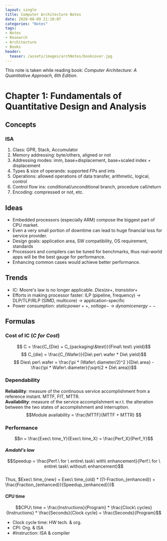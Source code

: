 ```yaml
---
layout: single
title: Computer Architecture Notes
date: 2020-08-09 21:10:07
categories: "Notes"
tags:
- Notes
- Research
- Architecture
- Books
header:
  teaser: /assets/images/archNotes/bookcover.jpg
---
```


This note is taken while reading book: *Computer Architecture: A Quantitative Approach, 6th Edition*. 

# Chapter 1: Fundamentals of Quantitative Design and Analysis

## Concepts

### ISA

1. Class: GPR, Stack, Accumulator
2. Memory addressing: byte/others, aligned or not
3. Addressing modes: imm, base+displacement, base+scaled index + displacement
4. Types & size of operands: supported FPs and ints
5. Operations: allowed operations of data transfer, arithmetic, logical, control
6. Control flow ins: conditional/unconditional branch, procedure call/return
7. Encoding: compressed or not, etc.

## Ideas

- Embedded processors (especially ARM) compose the biggest part of CPU market.
- Even a very small portion of downtime can lead to huge financial loss for service provider.
- Design goals: application area, SW compatibility, OS requirement, standards
- Processors and compilers can be tuned for benchmarks, thus real-world apps will be the best gauge for performance.
- Enhancing common cases would achieve better performance.

## Trends

- IC: Moore's law is no longer applicable. $Die size +$, $transistor +$
- Efforts in making processor faster: ILP (pipeline, frequency) -> DLP/TLP/RLP (SIMD, multicore) -> application-specific
- Power consumption: $static power ++$, $voltage -$ -> $dynamic energy --$

## Formulas

### Cost of IC (*C for Cost*)

$$ C = \frac{C_{Die} + C_{packaging\&test}}{Final\ test\ yield}$$
$$ C_{die}  = \frac{C_{Wafer}}{Die\ per\ wafer * Die\ yield}$$
$$ Dies\ per\ wafer = \frac{\pi * (Wafer\ diameter/2)^2 }{Die\ area} - \frac{\pi * Wafer\ diameter}{\sqrt{2 * Die\ area}}$$

### Dependability  

**Reliability**: measure of the continuous service accomplishment from a reference instant. MTTF, FIT, MTTR.  
**Availability**: measure of the service accomplishment w.r.t. the alteration between the two states of accomplishment and interruption.  
$$Module availability = \frac{MTTF}{MTTF + MTTR} $$

### Performance

$$n = \frac{Exec\ time_Y}{Exec\ time_X} = \frac{Perf_X}{Perf_Y}$$

#### *Amdahl's law*
$$Speedup = \frac{Perf.\ for \ entire\ task\ with\ enhancement}{Perf.\ for \ entire\ task\ without\ enhancement}$$  
Thus, $Exec\ time_{new} = Exec\ time_{old} * ((1-Fraction_{enhanced}) + \frac{Fraction_{enhanced}}{Speedup_{enhanced}})$

#### CPU time
$$CPU\ time = \frac{Instructions}{Program} * \frac{Clock\ cycles}{Instructions} * \frac{Seconds}{Clock cycle} = \frac{Seconds}{Program}$$

- Clock cycle time: HW tech. & org.
- CPI: Org. & ISA
- \#Instruction: ISA & compiler

